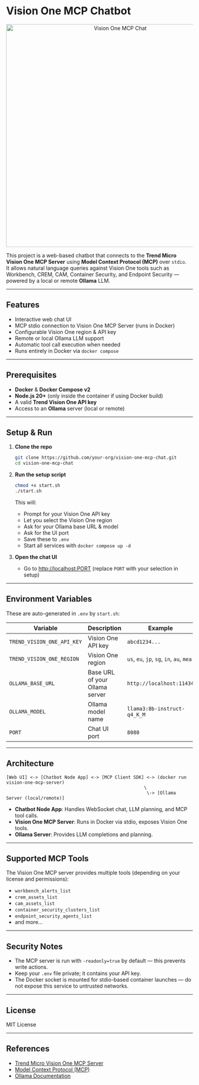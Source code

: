 # Vision One MCP Chatbot

<p align="center">
  <img src="https://github.com/andrefernandes86/demo-ai-guard/blob/main/ai0rd.png" alt="Vision One MCP Chat" width="600">
</p>

This project is a web-based chatbot that connects to the **Trend Micro Vision One MCP Server** using **Model Context Protocol (MCP)** over `stdio`.  
It allows natural language queries against Vision One tools such as Workbench, CREM, CAM, Container Security, and Endpoint Security — powered by a local or remote **Ollama** LLM.

---

## Features

- Interactive web chat UI
- MCP stdio connection to Vision One MCP Server (runs in Docker)
- Configurable Vision One region & API key
- Remote or local Ollama LLM support
- Automatic tool call execution when needed
- Runs entirely in Docker via `docker compose`

---

## Prerequisites

- **Docker** & **Docker Compose v2**
- **Node.js 20+** (only inside the container if using Docker build)
- A valid **Trend Vision One API key**
- Access to an **Ollama** server (local or remote)

---

## Setup & Run

1. **Clone the repo**
   ```bash
   git clone https://github.com/your-org/vision-one-mcp-chat.git
   cd vision-one-mcp-chat
   ```

2. **Run the setup script**
   ```bash
   chmod +x start.sh
   ./start.sh
   ```
   This will:
   - Prompt for your Vision One API key
   - Let you select the Vision One region
   - Ask for your Ollama base URL & model
   - Ask for the UI port
   - Save these to `.env`
   - Start all services with `docker compose up -d`

3. **Open the chat UI**
   - Go to [http://localhost:PORT](http://localhost:PORT) (replace `PORT` with your selection in setup)

---

## Environment Variables

These are auto-generated in `.env` by `start.sh`:

| Variable | Description | Example |
|----------|-------------|---------|
| `TREND_VISION_ONE_API_KEY` | Vision One API key | `abcd1234...` |
| `TREND_VISION_ONE_REGION` | Vision One region | `us`, `eu`, `jp`, `sg`, `in`, `au`, `mea` |
| `OLLAMA_BASE_URL` | Base URL of your Ollama server | `http://localhost:11434` |
| `OLLAMA_MODEL` | Ollama model name | `llama3:8b-instruct-q4_K_M` |
| `PORT` | Chat UI port | `8080` |

---

## Architecture

```
[Web UI] <-> [Chatbot Node App] <-> [MCP Client SDK] <-> (docker run vision-one-mcp-server)
                                                    \
                                                     \-> [Ollama Server (local/remote)]
```

- **Chatbot Node App**: Handles WebSocket chat, LLM planning, and MCP tool calls.
- **Vision One MCP Server**: Runs in Docker via stdio, exposes Vision One tools.
- **Ollama Server**: Provides LLM completions and planning.

---

## Supported MCP Tools

The Vision One MCP server provides multiple tools (depending on your license and permissions):

- `workbench_alerts_list`
- `crem_assets_list`
- `cam_assets_list`
- `container_security_clusters_list`
- `endpoint_security_agents_list`
- and more...

---

## Security Notes

- The MCP server is run with `-readonly=true` by default — this prevents write actions.
- Keep your `.env` file private; it contains your API key.
- The Docker socket is mounted for stdio-based container launches — do not expose this service to untrusted networks.

---

## License

MIT License

---

## References

- [Trend Micro Vision One MCP Server](https://github.com/trendmicro/vision-one-mcp-server)
- [Model Context Protocol (MCP)](https://modelcontextprotocol.io/)
- [Ollama Documentation](https://github.com/jmorganca/ollama)
